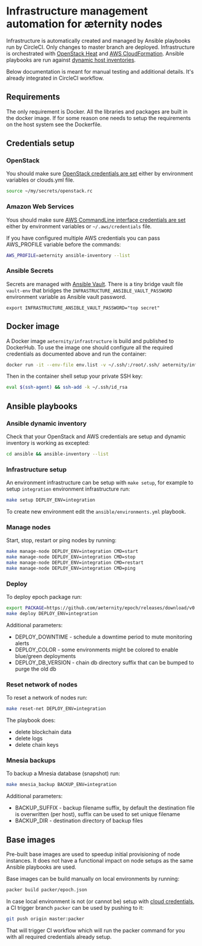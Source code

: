 # Infrastructure management automation for æternity nodes

Infrastructure is automatically created and managed by Ansible playbooks run by CircleCI.
Only changes to master branch are deployed.
Infrastructure is orchestrated with [OpenStack Heat](https://docs.openstack.org/heat/latest/) and [AWS CloudFormation](https://aws.amazon.com/cloudformation/).
Ansible playbooks are run against [dynamic host inventories](http://docs.ansible.com/ansible/latest/user_guide/intro_dynamic_inventory.html).

Below documentation is meant for manual testing and additional details. It's already integrated in CircleCI workflow.

## Requirements

The only requirement is Docker. All the libraries and packages are built in the docker image.
If for some reason one needs to setup the requirements on the host system see the Dockerfile.

## Credentials setup

### OpenStack
You should make sure [OpenStack credentials are set](https://docs.openstack.org/python-openstackclient/latest/configuration/index.html#environment-variables)
either by environment variables or clouds.yml file.

```bash
source ~/my/secrets/openstack.rc
```

### Amazon Web Services

Yous should make sure [AWS CommandLine interface credentials are set](http://docs.ansible.com/ansible/latest/intro_dynamic_inventory.html#example-aws-ec2-external-inventory-script)
either by environment variables or `~/.aws/credentials` file.

If you have configured multiple AWS credentials you can pass AWS_PROFILE variable before the commands:

```bash
AWS_PROFILE=aeternity ansible-inventory --list
```

### Ansible Secrets

Secrets are managed with [Ansible Vault](docs.ansible.com/ansible/2.4/vault.html).
There is a tiny bridge vault file `vault-env` that bridges the `INFRASTRUCTURE_ANSIBLE_VAULT_PASSWORD` environment variable as Ansible vault password.

```
export INFRASTRUCTURE_ANSIBLE_VAULT_PASSWORD="top secret"
```

## Docker image

A Docker image `aeternity/infrastructure` is build and published to DockerHub. To use the image one should configure all the required credentials as documented above and run the container:

```bash
docker run -it --env-file env.list -v ~/.ssh/:/root/.ssh/ aeternity/infrastructure
```

Then in the container shell setup your private SSH key:

```bash
eval $(ssh-agent) && ssh-add -k ~/.ssh/id_rsa
```

## Ansible playbooks

### Ansible dynamic inventory

Check that your OpenStack and AWS credentials are setup and dynamic inventory is working as excepted:
```bash
cd ansible && ansible-inventory --list
```

### Infrastructure setup

An environment infrastructure can be setup with `make setup`,
for example to setup `integration` environment infrastructure run:
```bash
make setup DEPLOY_ENV=integration
```

To create new environment edit the `ansible/environments.yml` playbook.

### Manage nodes

Start, stop, restart or ping nodes by running:
```bash
make manage-node DEPLOY_ENV=integration CMD=start
make manage-node DEPLOY_ENV=integration CMD=stop
make manage-node DEPLOY_ENV=integration CMD=restart
make manage-node DEPLOY_ENV=integration CMD=ping
```

### Deploy

To deploy epoch package run:
```bash
export PACKAGE=https://github.com/aeternity/epoch/releases/download/v0.17.0/epoch-0.17.0-ubuntu-x86_64.tar.gz
make deploy DEPLOY_ENV=integration
```

Additional parameters:
- DEPLOY_DOWNTIME - schedule a downtime period to mute monitoring alerts
- DEPLOY_COLOR - some environments might be colored to enable blue/green deployments
- DEPLOY_DB_VERSION - chain db directory suffix that can be bumped to purge the old db

### Reset network of nodes

To reset a network of nodes run:
```bash
make reset-net DEPLOY_ENV=integration
```

The playbook does:

- delete blockchain data
- delete logs
- delete chain keys

### Mnesia backups

To backup a Mnesia database (snapshot) run:
```bash
make mnesia_backup BACKUP_ENV=integration
```

Additional parameters:
- BACKUP_SUFFIX - backup filename suffix, by default the destination file is overwritten (per host), suffix can be used to set unique filename
- BACKUP_DIR - destination directory of backup files

## Base images

Pre-built base images are used to speedup initial provisioning of node instances. It does not have a functional impact on node setups as the same Ansible playbooks are used.

Base images can be build manually on local environments by running:
```bash
packer build packer/epoch.json
```

In case local environment is not (or cannot be) setup with [cloud credentials](#credentials-setup), a CI trigger branch `packer` can be used by pushing to it:

```bash
git push origin master:packer
```

That will trigger CI workflow which will run the packer command for you with all required credentials already setup.
